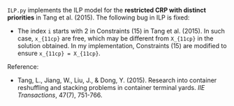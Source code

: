 `ILP.py` implements the ILP model for the **restricted CRP with distinct priorities** in Tang et al. (2015). The
following bug in ILP is fixed:

- The index `i` starts with 2 in Constraints (15) in Tang et al. (2015). In such case, `x_{11cp}` are free, which may be
  different from `X_{11cp}` in the solution obtained. In my implementation, Constraints (15) are modified to ensure
  `x_{11cp} = X_{11cp}`.

Reference:

- Tang, L., Jiang, W., Liu, J., & Dong, Y. (2015). Research into container reshuffling and stacking problems in
  container terminal yards. *IIE Transactions*, 47(7), 751-766.